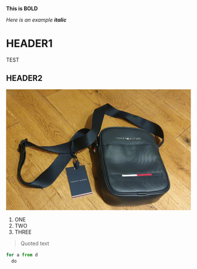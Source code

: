 __This is BOLD__

_Here is an example **italic**_

# HEADER1
TEST

## HEADER2

![Link an image.](20221111_233432.jpg)

1. ONE
2. TWO
1. THREE

> Quoted text

```python
for a from d
  do
```
